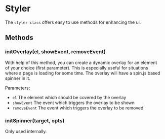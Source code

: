 # Styler

The ``styler class`` offers easy to use methods for enhancing the ui.

## Methods

### initOverlay(el, showEvent, removeEvent)

With help of this method, you can create a dynamic overlay for an element of
your choice (first parameter). This is especially useful for situations where
a page is loading for some time. The overlay will have a spin.js based spinner
in it.

Parameters:

  * ``el`` The element which should be covered by the overlay
  * ``showEvent`` The event which triggers the overlay to be shown
  * ``removeEvent`` The event which triggers the overlay to be removed

### initSpinner(target, opts)

Only used internally.
